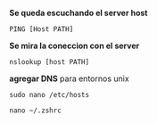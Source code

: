 
**Se queda escuchando el server host**
```
PING [Host PATH]
```

**Se mira la coneccion con el server**
```
nslookup [host PATH]
```

**agregar DNS** para entornos unix
```
sudo nano /etc/hosts
```

```
nano ~/.zshrc
```

